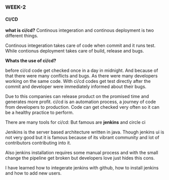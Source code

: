 ### WEEK-2
#### CI/CD
**what is ci/cd?**
Continous integeration and continous deployment is two different things. 

Continous integeration takes care of code when commit and it runs test. While contionus 
deployment takes care of build, release and bugs. 

**Whats the use of ci/cd?**

before ci/cd code get checked once in a day in midnight. And because of that there were many 
conflicts and bugs. As there were many developers working on the same code. 
With ci/cd codes get test directly after the commit and developer were immediately informed about 
their bugs. 

Due to this companies can release product on the promised time and generates more profit. 
ci/cd is an automation process, a journey of code from developers to production. Code can get 
checked very often so it can be a healthy practice to perform. 


There are many tools for ci/cd: But famous are **jenkins** and circle ci

Jenikins is the server based architecture written in java. 
Though jenkins ui is not very good but it is famous because of its vibrant community and lot of 
contributors contributing into it. 

Also jenkins installation requires some manual process and with the small change the pipeline get 
broken but developers love just hides this cons. 

I have learned how to integerate jenkins with github, how to install jenkins and how to add new 
users.
